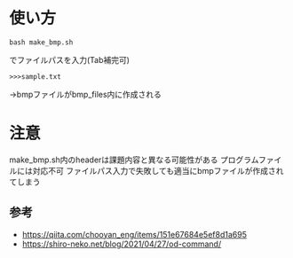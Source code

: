 # 使い方
```
bash make_bmp.sh
```
でファイルパスを入力(Tab補完可)  
```
>>>sample.txt
```
→bmpファイルがbmp_files内に作成される
# 注意
make_bmp.sh内のheaderは課題内容と異なる可能性がある
プログラムファイルには対応不可
ファイルパス入力で失敗しても適当にbmpファイルが作成されてしまう

## 参考
- https://qiita.com/chooyan_eng/items/151e67684e5ef8d1a695
- https://shiro-neko.net/blog/2021/04/27/od-command/
